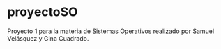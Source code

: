 # proyectoSO
Proyecto 1 para la materia de Sistemas Operativos realizado por Samuel Velásquez y Gina Cuadrado. 
